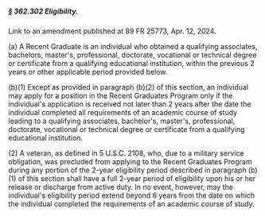 ##### § 362.302 Eligibility. #####

Link to an amendment published at 89 FR 25773, Apr. 12, 2024.

(a) A Recent Graduate is an individual who obtained a qualifying associates, bachelors, master's, professional, doctorate, vocational or technical degree or certificate from a qualifying educational institution, within the previous 2 years or other applicable period provided below.

(b)(1) Except as provided in paragraph (b)(2) of this section, an individual may apply for a position in the Recent Graduates Program only if the individual's application is received not later than 2 years after the date the individual completed all requirements of an academic course of study leading to a qualifying associates, bachelor's, master's, professional, doctorate, vocational or technical degree or certificate from a qualifying educational institution.

(2) A veteran, as defined in 5 U.S.C. 2108, who, due to a military service obligation, was precluded from applying to the Recent Graduates Program during any portion of the 2-year eligibility period described in paragraph (b)(1) of this section shall have a full 2-year period of eligibility upon his or her release or discharge from active duty. In no event, however, may the individual's eligibility period extend beyond 6 years from the date on which the individual completed the requirements of an academic course of study.